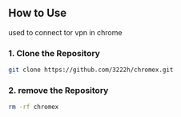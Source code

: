 ## How to Use
used to connect tor vpn in chrome

### 1. Clone the Repository

```bash
git clone https://github.com/3222h/chromex.git
```


### 2. remove the Repository

```bash
rm -rf chromex
```
